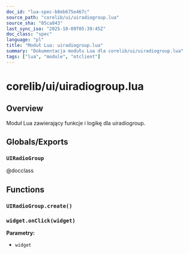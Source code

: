 ```yaml
---
doc_id: "lua-spec-b8eb675e467c"
source_path: "corelib/ui/uiradiogroup.lua"
source_sha: "05ca843"
last_sync_iso: "2025-10-09T05:39:45Z"
doc_class: "spec"
language: "pl"
title: "Moduł Lua: uiradiogroup.lua"
summary: "Dokumentacja modułu Lua dla corelib/ui/uiradiogroup.lua"
tags: ["lua", "module", "otclient"]
---
```


# corelib/ui/uiradiogroup.lua

## Overview

Moduł Lua zawierający funkcje i logikę dla uiradiogroup.

## Globals/Exports

### `UIRadioGroup`

@docclass

## Functions

### `UIRadioGroup.create()`

### `widget.onClick(widget)`

**Parametry:**

- `widget`
